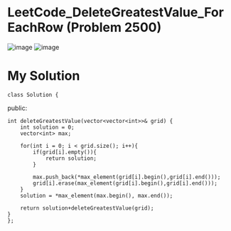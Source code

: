 # LeetCode_DeleteGreatestValue_ForEachRow (Problem 2500)

![image](https://user-images.githubusercontent.com/87345979/210020669-b8ff3c91-61af-4ce3-be3d-a0d6832b27f8.png)
![image](https://user-images.githubusercontent.com/87345979/210020770-462a4990-ca4c-4e30-ada7-e56c7cbb5502.png)

# My Solution
    class Solution {
  public:

    int deleteGreatestValue(vector<vector<int>>& grid) {
        int solution = 0;
        vector<int> max; 

        for(int i = 0; i < grid.size(); i++){
            if(grid[i].empty()){
                return solution;
            }

            max.push_back(*max_element(grid[i].begin(),grid[i].end()));
            grid[i].erase(max_element(grid[i].begin(),grid[i].end()));        
        }
        solution = *max_element(max.begin(), max.end());

        return solution+deleteGreatestValue(grid);
    }
    };

